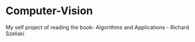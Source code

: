 # Computer-Vision
My self project of reading the book- Algorithms and Applications - Richard Szeliski
